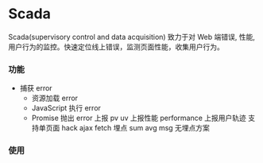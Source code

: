 # Scada

Scada(supervisory control and data acquisition)
致力于对 Web 端错误, 性能, 用户行为的监控。快速定位线上错误，监测页面性能，收集用户行为。

### 功能

- 捕获 error
  - 资源加载 error
  - JavaScript 执行 error
  - Promise 抛出 error
    上报 pv uv
    上报性能 performance
    上报用户轨迹
    支持单页面
    hack ajax fetch
    埋点 sum avg msg
    无埋点方案

### 使用
